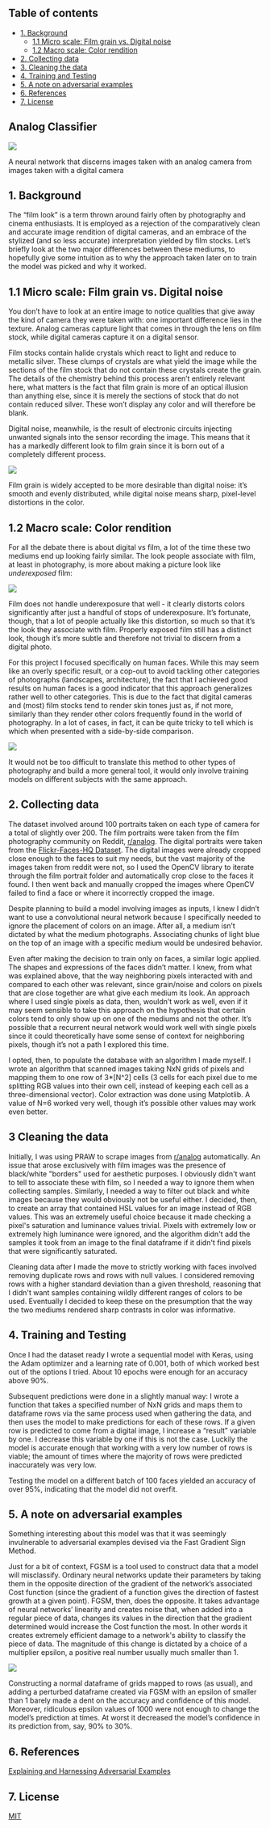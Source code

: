 ## Table of contents

- [1. Background](#1-background)
  - [1.1 Micro scale: Film grain vs. Digital noise](#11-micro-scale--film-grain-vs-digital-noise)
  - [1.2 Macro scale: Color rendition](#12-macro-scale--color-rendition)
- [2. Collecting data](#2-collecting-data)
- [3. Cleaning the data](https://github.com/juanpablolebon/analog-classifier/blob/main/README.md#3-cleaning-the-data)
- [4. Training and Testing](#3-training-and-testing)
- [5. A note on adversarial examples](#4-a-note-on-adversarial-examples)
- [6. References](#references)
- [7. License](#license)


## Analog Classifier

![](https://github.com/juanpablolebon/analog-classifier/blob/main/Example%20Images/Yosemite.png)

A neural network that discerns images taken with an analog camera from images taken with a digital camera

## 1. Background
The “film look” is a term thrown around fairly often by photography and cinema enthusiasts. It is employed as a rejection of the comparatively clean and accurate image rendition of digital cameras, and an embrace of the stylized (and so less accurate) interpretation yielded by film stocks.
Let’s briefly look at the two major differences between these mediums, to hopefully give some intuition as to why the approach taken later on to train the model was picked and why it worked.

## 1.1 Micro scale: Film grain vs. Digital noise

You don’t have to look at an entire image to notice qualities that give away the kind of camera they were taken with: one important difference lies in the texture. Analog cameras capture light that comes in through the lens on film stock, while digital cameras capture it on a digital sensor.

Film stocks contain halide crystals which react to light and reduce to metallic silver. These clumps of crystals are what yield the image while the sections of the film stock that do not contain these crystals create the grain. The details of the chemistry behind this process aren’t entirely relevant here, what matters is the fact that film grain is more of an optical illusion than anything else, since it is merely the sections of stock that do not contain reduced silver. These won’t display any color and will therefore be blank. 

Digital noise, meanwhile, is the result of electronic circuits injecting unwanted signals into the sensor recording the image. This means that it has a markedly different look to film grain since it is born out of a completely different process. 

![](https://i.stack.imgur.com/e7lqN.png)

Film grain is widely accepted to be more desirable than digital noise: it’s smooth and evenly distributed, while digital noise means sharp, pixel-level distortions in the color.

## 1.2 Macro scale: Color rendition

For all the debate there is about digital vs film, a lot of the time these two mediums end up looking fairly similar. The look people associate with film, at least in photography, is more about making a picture look like _underexposed_ film:

![](https://github.com/juanpablolebon/analog-classifier/blob/main/Example%20Images/Underexposure%20Example.png)

Film does not handle underexposure that well - it clearly distorts colors significantly after just a handful of stops of underexposure. It’s fortunate, though, that a lot of people actually like this distortion, so much so that it’s the look they associate with film. Properly exposed film still has a distinct look, though it’s more subtle and therefore not trivial to discern from a digital photo.

For this project I focused specifically on human faces. While this may seem like an overly specific result, or a cop-out to avoid tackling other categories of photographs (landscapes, architecture), the fact that I achieved good results on human faces is a good indicator that this approach generalizes rather well to other categories. This is due to the fact that digital cameras and (most) film stocks tend to render skin tones just as, if not more, similarly than they render other colors frequently found in the world of photography. In a lot of cases, in fact, it can be quite tricky to tell which is which when presented with a side-by-side comparison.

![](https://github.com/juanpablolebon/analog-classifier/blob/main/Example%20Images/Skin%20rendition%20example.png)

It would not be too difficult to translate this method to other types of photography and build a more general tool, it would only involve training models on different subjects with the same approach.

## 2. Collecting data

The dataset involved around 100 portraits taken on each type of camera for a total of slightly over 200. The film portraits were taken from the film photography community on Reddit, [r/analog](https://reddit.com/r/analog). The digital portraits were taken from the [Flickr-Faces-HQ Dataset](https://github.com/NVlabs/ffhq-dataset). The digital images were already cropped close enough to the faces to suit my needs, but the vast majority of the images taken from reddit were not, so I used the OpenCV library to iterate through the film portrait folder and automatically crop close to the faces it found. I then went back and manually cropped the images where OpenCV failed to find a face or where it incorrectly cropped the image.

Despite planning to build a model involving images as inputs, I knew I didn’t want to use a convolutional neural network because I specifically needed to ignore the placement of colors on an image. After all, a medium isn’t dictated by what the medium photographs. Associating chunks of light blue on the top of an image with a specific medium would be undesired behavior. 

Even after making the decision to train only on faces, a similar logic applied. The shapes and expressions of the faces didn’t matter. I knew, from what was explained above, that the way neighboring pixels interacted with and compared to each other was relevant, since grain/noise and colors on pixels that are close together are what give each medium its look. An approach where I used single pixels as data, then, wouldn’t work as well, even if it may seem sensible to take this approach on the hypothesis that certain colors tend to only show up on one of the mediums and not the other. It’s possible that a recurrent neural network would work well with single pixels since it could theoretically have some sense of context for neighboring pixels, though it’s not a path I explored this time.

I opted, then, to populate the database with an algorithm I made myself. I wrote an algorithm that scanned images taking NxN grids of pixels and mapping them to one row of 3*[N^2] cells (3 cells for each pixel due to me splitting RGB values into their own cell, instead of keeping each cell as a three-dimensional vector). Color extraction was done using Matplotlib.  A value of N=6 worked very well, though it’s possible other values may work even better.

## 3 Cleaning the data

Initially, I was using PRAW to scrape images from [r/analog](https://reddit.com/r/analog) automatically. An issue that arose exclusively with film images was the presence of black/white "borders" used for aesthetic purposes. I obviously didn't want to tell to associate these with film, so I needed a way to ignore them when collecting samples. Similarly, I needed a way to filter out black and white images because they would obviously not be useful either. I decided, then, to create an array that contained HSL values for an image instead of RGB values. This was an extremely useful choice because it made checking a pixel's saturation and luminance values trivial. Pixels with extremely low or extremely high luminance were ignored, and the algorithm didn't add the samples it took from an image to the final dataframe if it didn't find pixels that were significantly saturated.

Cleaning data after I made the move to strictly working with faces involved removing duplicate rows and rows with null values. I considered removing rows with a higher standard deviation than a given threshold, reasoning that I didn't want samples containing wildly different ranges of colors to be used. Eventually I decided to keep these on the presumption that the way the two mediums rendered sharp contrasts in color was informative.

## 4. Training and Testing

Once I had the dataset ready I wrote a sequential model with Keras, using the Adam optimizer and a learning rate of 0.001, both of which worked best out of the options I tried. About 10 epochs were enough for an accuracy above 90%.

Subsequent predictions were done in a slightly manual way: I wrote a function that takes a specified number of NxN grids and maps them to dataframe rows via the same process used when gathering the data, and then uses the model to make predictions for each of these rows. If a given row is predicted to come from a digital image, I increase a “result” variable by one. I decrease this variable by one if this is not the case. Luckily the model is accurate enough that working with a very low number of rows is viable; the amount of times where the majority of rows were predicted inaccurately was very low.

Testing the model on a different batch of 100 faces yielded an accuracy of over 95%, indicating that the model did not overfit.

## 5. A note on adversarial examples

Something interesting about this model was that it was seemingly invulnerable to adversarial examples devised via the Fast Gradient Sign Method.

Just for a bit of context, FGSM is a tool used to construct data that a model will misclassify. Ordinary neural networks update their parameters by taking them in the opposite direction of the gradient of the network’s associated Cost function (since the gradient of a function gives the direction of fastest growth at a given point). FGSM, then, does the opposite. It takes advantage of neural networks’ linearity and creates noise that, when added into a regular piece of data, changes its values in the direction that the gradient determined would increase the Cost function the most. In other words it creates extremely efficient damage to a network's ability to classify the piece of data. The magnitude of this change is dictated by a choice of a multiplier epsilon, a positive real number usually much smaller than 1.

![](https://www.tensorflow.org/tutorials/generative/images/adversarial_example.png)

Constructing a normal dataframe of grids mapped to rows (as usual), and adding a perturbed dataframe created via FGSM with an epsilon of smaller than 1 barely made a dent on the accuracy and confidence of this model. Moreover, ridiculous epsilon values of 1000 were not enough to change the model’s prediction at times. At worst it decreased the model’s confidence in its prediction from, say, 90% to 30%.


## 6. References

[Explaining and Harnessing Adversarial Examples](https://arxiv.org/abs/1412.6572)



## 7. License
[MIT](https://choosealicense.com/licenses/mit/)
